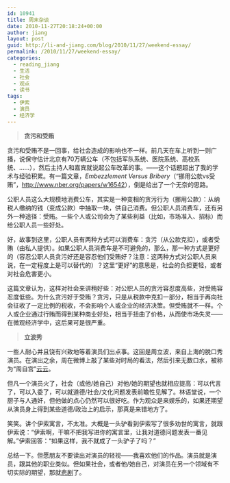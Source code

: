 ```yaml
---
id: 10941
title: 周末杂谈
date: 2010-11-27T20:18:24+00:00
author: jiang
layout: post
guid: http://li-and-jiang.com/blog/2010/11/27/weekend-essay/
permalink: /2010/11/27/weekend-essay/
categories:
  - reading_jiang
  - 生活
  - 社会
  - 观点
  - 读书
tags:
  - 伊索
  - 演员
  - 经济学
---
```

> **贪污和受贿**

贪污和受贿不是一回事，给社会造成的影响也不一样。前几天在车上听到一则广播，说保守估计北京有70万辆公车（不包括军队系统、医院系统、高校系统、……），然后主持人和嘉宾就说起公车改革的事。——这个话题超出了我的学术与经验积累。有一篇文章，_Embezzlement Versus Bribery_（“挪用公款vs受贿”，<http://www.nber.org/papers/w16542>），倒是给出了一个无奈的思路。

公职人员这么大规模地消费公车，其实是一种变相的贪污行为（挪用公款）：从纳税人缴纳的钱（变成公款）中抽取一块，供自己消费。但公职人员消费车，还有另外一种途径：受贿。一些个人或公司会为了某些利益（比如，市场准入、招标）而给公职人员一些好处。

好，故事到这里，公职人员有两种方式可以消费车：贪污（从公款克扣），或者受贿（由私人提供）。如果公职人员消费车是不可避免的，那么，那一种方式是更好的（容忍公职人员贪污好还是容忍他们受贿好？注意：这两种方式对公职人员来说，在一定程度上是可以替代的）？这里“更好”的意思是，社会的负担更轻，或者对社会危害更小。

这篇文章认为，这样对社会来讲稍好些：对公职人员的贪污容忍度高些，对受贿容忍度低些。为什么贪污好于受贿？贪污，只是从税款中克扣一部分，相当于再向社会征收了一定比例的税收，不会影响个人或企业的经济决策。但受贿就不一样。个人或企业通过行贿而得到某种商业好处，相当于扭曲了价格，从而使市场失灵——在微观经济学中，这后果可是很严重。

> **立波秀**

一些人耐心并且饶有兴致地等着演员们出点事。这回是周立波，来自上海的脱口秀演员。在演出之余，周在微博上敲了某些对时局的看法，然后引来无数口水，被称为“周自宫”[云云](http://ent.163.com/special/zhoulibozk/)。

但凡一个演员火了，社会（或他/她自己）对他/她的期望也就相应提高：可以代言了，可以入委了，可以就道德/社会/文化问题发表前瞻性见解了。林语堂说，一个厨子与人通奸，但他做的点心仍然可以很好吃。作为观众是来娱乐的，如果还期望从演员身上得到某些道德/政治上的启示，那真是来错地方了。

笑笑。讲个伊索寓言，不太准。大概是一头驴看到伊索写了很多劝世的寓言，就跟伊索说：“伊索啊，干嘛不把我写进你的寓言里，让我对道德问题发表一番见解。”伊索回答：“如果这样，我不就成了一头驴子了吗？”

总结一下。但愿朋友不要读出对演员的轻视——我喜欢他们的作品。演员就是演员，跟其他的职业类似。但如果社会，或者他/她自己，对演员在另一个领域有不切实际的期望，那就[悲剧](http://ent.163.com/special/zhoulibozk/)了。